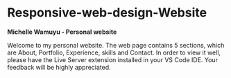 # Responsive-web-design-Website

**Michelle Wamuyu - Personal website**

Welcome to my personal website. The web page contains 5 sections, which are About, Portfolio, Experience, skills and Contact.
In order to view it well, please have the Live Server extension installed in your VS Code IDE.
Your feedback will be highly appreciated.
